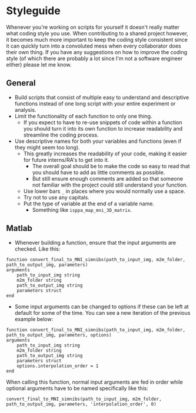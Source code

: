 # Styleguide
Whenever you're working on scripts for yourself it doesn't really matter what coding style you use.
When contributing to a shared project however, it becomes much more important to keep the coding style consistent since it can quickly turn into a convoluted mess when every collaborator does their own thing.
If you have any suggestions on how to improve the coding style (of which there are probably a lot since I'm not a software engineer either) please let me know.

## General
- Build scripts that consist of multiple easy to understand and descriptive functions instead of one long script with your entire experiment or analysis.
- Limit the functionality of each function to only one thing.
    - If you expect to have to re-use snippets of code within a function you should turn it into its own function to increase readability and streamline the coding process.
- Use descriptive names for both your variables and functions (even if they might seem too long).
    - This greatly increases the readability of your code, making it easier for future interns/RA's to get into it.
        - The overall goal should be to make the code so easy to read that you should have to add as little comments as possible.
        - But still ensure enough comments are added so that someone not familiar with the project could still understand your function.
    - Use lower bars `_` in places where you would normally use a space.
    - Try not to use any capitals.
    - Put the type of variable at the end of a variable name.
        - Something like `isppa_map_mni_3D_matrix`.

## Matlab
- Whenever building a function, ensure that the input arguments are checked. Like this:
```
function convert_final_to_MNI_simnibs(path_to_input_img, m2m_folder, path_to_output_img, parameters)
arguments
    path_to_input_img string
    m2m_folder string
    path_to_output_img string
    parameters struct
end
```
- Some input arguments can be changed to options if these can be left at default for some of the time. You can see a new iteration of the previous example below:
```
function convert_final_to_MNI_simnibs(path_to_input_img, m2m_folder, path_to_output_img, parameters, options)
arguments
    path_to_input_img string
    m2m_folder string
    path_to_output_img string
    parameters struct
    options.interpolation_order = 1
end
```
When calling this function, normal input arguments are fed in order while optional arguments have to be named specifically like this:
```
convert_final_to_MNI_simnibs(path_to_input_img, m2m_folder, path_to_output_img, parameters, 'interpolation_order', 0)
```